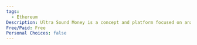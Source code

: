 ```yaml
---
tags:
  - Ethereum
Description: Ultra Sound Money is a concept and platform focused on analyzing and promoting the principles of sound monetary policy in cryptocurrencies, emphasizing features like scarcity, stability, and long-term value retention.
Free/Paid: Free
Personal Choices: false
---
```

